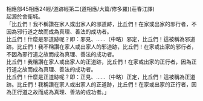 相應部45相應24經/道跡經第二(道相應/大篇/修多羅)(莊春江譯)  
起源於舍衛城。  
「比丘們！我不稱讚在家人或出家人的邪道跡，比丘們！在家或出家的邪行者，不因為邪行道之故而成為真理、善法的成功者。  
比丘們！什麼是邪道跡呢？即：邪見、……（中略）邪定，比丘們！這被稱為邪道跡。比丘們！我不稱讚在家人或出家人的邪道跡，比丘們！在家或出家的邪行者，不因為邪行道之故而成為真理、善法的成功者。  
比丘們！我稱讚在家人或出家人的正道跡，比丘們！在家或出家的正行者，因為正行道之故而成為真理、善法的成功者。  
比丘們！什麼是正道跡呢？即：正見、……（中略）正定，比丘們！這被稱為正道跡。比丘們！我稱讚在家人或出家人的正道跡，比丘們！在家或出家的正行者，因為正行道之故而成為真理、善法的成功者。」  
  
  
